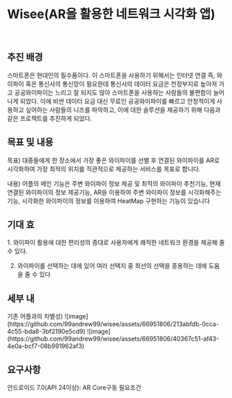 <h1>Wisee(AR을 활용한 네트워크 시각화 앱)</h1>
</br>
<h2>추진 배경</h2>
<p>스마트폰은 현대인의 필수품이다. 이 스마트폰을 사용하기 위해서는 인터넷 연결 즉, 와이파이 혹은 통신사의 통신망이 필요한데 통신사의 데이터 요금은 천정부지로 높아져 가고 공공와이파이는 느리고 잘 되지도 않아 스마트폰을 사용하는 사람들의 불편함이 늘어나게 되었다. 이에 비싼 데이터 요금 대신 무료인 공공와이파이를 빠르고 안정적이게 사용하고 싶어하는 사람들의 니즈를 파악하고, 이에 대한 솔루션을 제공하기 위해 다음과 같은 프로젝트를 추진하게 되었다. </p>


<h2>목표 및 내용</h2>
<p>
  목표)
대중들에게 한 장소에서 가장 좋은 와이파이를 선별 후 연결된 와이파이를 AR로 시각화하여 가장 최적의 위치를 직관적으로 제공하는 서비스를 목표로 합니다.

내용)
어플의 메인 기능은 주변 와이파이 정보 제공 및 최적의 와이파이 추천기능, 현재 연결된 와이파이의 정보 제공기능, AR을 이용하여 주변 와이파이 정보를 시각화해주는 기능, 시각화한 와이파이의 정보를 이용하여 HeatMap 구현하는 기능이 있습니다
</p>


<h2>기대 효</h2>
<p>
1. 와이파이 활용에 대한 편리성의 증대로 사용자에게 쾌적한 네트워크 환경을 제공해 줄 수 있다.

2. 와이파이를 선택하는 데에 있어 여러 선택지 중 최선의 선택을 종용하는 데에 도움을 줄 수 있다
</p>

<h2>세부 내</h2>
<p>
기존 어플과의 차별성)
  ![image](https://github.com/99andrew99/wisee/assets/66951806/213abfdb-0cca-4c55-bda8-3bf2190e5cd9)
  ![image](https://github.com/99andrew99/wisee/assets/66951806/40367c51-af43-4e0a-bcf7-08b991962af3)


</p>

<h2></h2>
<p>

</p>


<h2>요구사항</h2>
<p>안드로이드 7.0(API 24이상): AR Core구동 필요조건</p>
